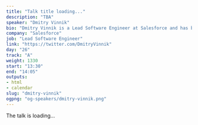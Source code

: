```yaml
---
title: "Talk title loading..."
description: "TBA"
speaker: "Dmitry Vinnik"
bio: "Dmitry Vinnik is a Lead Software Engineer at Salesforce and has been passionate about Software Quality since the very beginning of his career. He started out as a Quality Engineer, and was able to bring test expertise into his current Software Engineering role to ensure delivery of a high quality product. Dmitry is also a Scrum Master focused on making his team more efficient and productive. His background involves studying medicine and bioinformatics in addition to software and quality engineering."
company: "Salesforce"
job: "Lead Software Engineer"
link: "https://twitter.com/DmitryVinnik"
day: "26"
track: "A"
weight: 1330
start: "13:30"
end: "14:05"
outputs:
- html
- calendar
slug: "dmitry-vinnik"
ogpng: "og-speakers/dmitry-vinnik.png"
---
```


The talk is loading...
